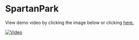 # SpartanPark

View demo video by clicking the image below or clicking [here.](https://www.google.com)

[![Video](https://i9.ytimg.com/vi/fS7sdPzRr1o/mq2.jpg?sqp=CNSs4ecF&rs=AOn4CLA6ajkH0Q3MtPnrKqZJQiDF50n3OA)](https://youtu.be/fS7sdPzRr1o)
